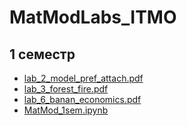 # MatModLabs_ITMO

## 1 семестр
- [lab_2_model_pref_attach.pdf](1%20семестр/lab_2_model_pref_attach.pdf)
- [lab_3_forest_fire.pdf](1%20семестр/lab_3_forest_fire.pdf)
- [lab_6_banan_economics.pdf](1%20семестр/lab_6_banan_economics.pdf)
- [MatMod_1sem.ipynb](1%20семестр/MatMod_1sem.ipynb)
